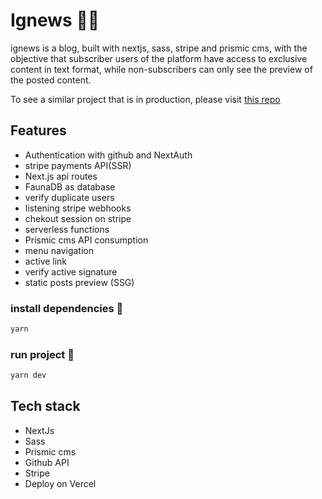 # Ignews 👨‍💻


ignews is a blog, built with nextjs, sass, stripe and prismic cms, with the objective that subscriber users of the platform have access to exclusive content in text format, while non-subscribers can only see the preview of the posted content.

To see a similar project that is in production, please visit [this repo](https://github.com/lucasmv2205/blog-application)

## Features
- Authentication with github and NextAuth
- stripe payments API(SSR)
- Next.js api routes
- FaunaDB as database
- verify duplicate users
- listening stripe webhooks
- chekout session on stripe
- serverless functions
- Prismic cms API consumption
- menu navigation
- active link
- verify active signature
- static posts preview (SSG)

### install dependencies 🧾

```bash
yarn
```

### run project 🧾

```bash
yarn dev
```
## Tech stack
- NextJs
- Sass
- Prismic cms
- Github API
- Stripe
- Deploy on Vercel

